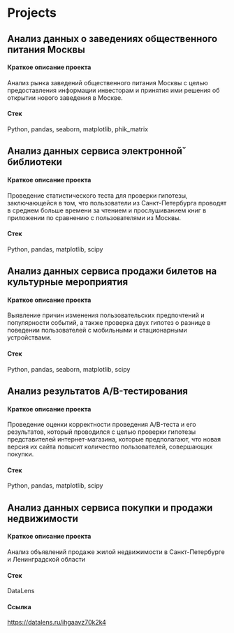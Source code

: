 # Projects

## Анализ данных о заведениях общественного питания Москвы
#### Краткое описание проекта
Анализ рынка заведений общественного питания Москвы с целью предоставления информации инвесторам и принятия ими решения об открытии нового заведения в Москве.
#### Стек
Python, pandas, seaborn, matplotlib, phik_matrix

## Анализ данных сервиса электронной̆ библиотеки
#### Краткое описание проекта
Проведение статистического теста для проверки гипотезы, заключающейся в том, что пользователи из Санкт-Петербурга проводят в среднем больше времени за чтением и прослушиванием книг в приложении по сравнению с пользователями из Москвы.
#### Стек
Python, pandas, matplotlib, scipy

## Анализ данных сервиса продажи билетов на культурные мероприятия
#### Краткое описание проекта
Выявление причин изменения пользовательских предпочтений и популярности событий, а также проверка двух гипотез о разнице в поведении пользователей с мобильными и стационарными устройствами.
#### Стек
Python, pandas, seaborn, matplotlib, scipy

## Анализ результатов A/B-тестирования
#### Краткое описание проекта
Проведение оценки корректности проведения A/B-теста и его результатов, который проводился с целью проверки гипотезы представителей интернет-магазина, которые предполагают, что новая версия их сайта повысит количество пользователей, совершающих покупки.
#### Стек
Python, pandas, matplotlib, scipy

## Анализ данных сервиса покупки и продажи недвижимости
#### Краткое описание проекта
Анализ объявлений продаже жилой недвижимости в Санкт-Петербурге и Ленинградской области
#### Стек
DataLens
#### Ссылка
https://datalens.ru/ihgaavz70k2k4
